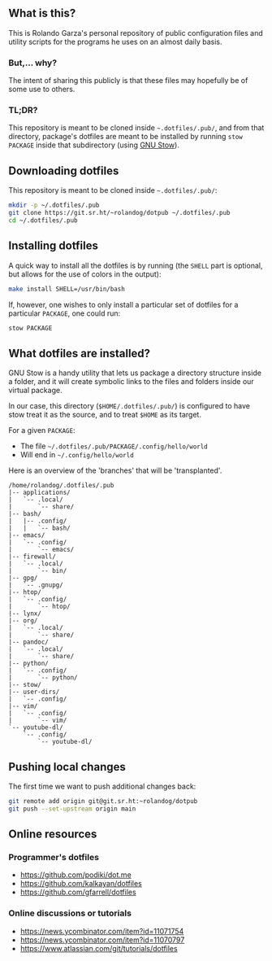 ## What is this?

This is Rolando Garza's personal repository of public configuration
files and utility scripts for the programs he uses on an almost daily
basis.

### But,... why?

The intent of sharing this publicly is that these files may
hopefully be of some use to others.

### TL;DR?

This repository is meant to be cloned inside `~.dotfiles/.pub/`, and
from that directory, package's dotfiles are meant to be installed by
running `stow PACKAGE` inside that subdirectory (using [GNU Stow](https://www.gnu.org/software/stow/manual/stow.html)).

## Downloading dotfiles

This repository is meant to be cloned inside `~.dotfiles/.pub/`:

``` bash
mkdir -p ~/.dotfiles/.pub
git clone https://git.sr.ht/~rolandog/dotpub ~/.dotfiles/.pub
cd ~/.dotfiles/.pub
```

## Installing dotfiles

A quick way to install all the dotfiles is by running (the `SHELL`
part is optional, but allows for the use of colors in the output):

``` bash
make install SHELL=/usr/bin/bash
```

If, however, one wishes to only install a particular set of dotfiles
for a particular `PACKAGE`, one could run:

``` bash
stow PACKAGE
```

## What dotfiles are installed?

GNU Stow is a handy utility that lets us package a directory structure
inside a folder, and it will create symbolic links to the files and
folders inside our virtual package.

In our case, this directory (`$HOME/.dotfiles/.pub/`) is configured to
have stow treat it as the source, and to treat `$HOME` as its target.

For a given `PACKAGE`:

  - The file `~/.dotfiles/.pub/PACKAGE/.config/hello/world`
  - Will end in `~/.config/hello/world`

Here is an overview of the 'branches' that will be 'transplanted'.

``` text
/home/rolandog/.dotfiles/.pub
|-- applications/
|   `-- .local/
|       `-- share/
|-- bash/
|   |-- .config/
|   |   `-- bash/
|-- emacs/
|   `-- .config/
|       `-- emacs/
|-- firewall/
|   `-- .local/
|       `-- bin/
|-- gpg/
|   `-- .gnupg/
|-- htop/
|   `-- .config/
|       `-- htop/
|-- lynx/
|-- org/
|   `-- .local/
|       `-- share/
|-- pandoc/
|   `-- .local/
|       `-- share/
|-- python/
|   `-- .config/
|       `-- python/
|-- stow/
|-- user-dirs/
|   `-- .config/
|-- vim/
|   `-- .config/
|       `-- vim/
`-- youtube-dl/
    `-- .config/
        `-- youtube-dl/
```

## Pushing local changes

The first time we want to push additional changes back:

``` bash
git remote add origin git@git.sr.ht:~rolandog/dotpub
git push --set-upstream origin main
```

## Online resources

### Programmer's dotfiles

  - <https://github.com/podiki/dot.me>
  - <https://github.com/kalkayan/dotfiles>
  - <https://github.com/gfarrell/dotfiles>

### Online discussions or tutorials

  - <https://news.ycombinator.com/item?id=11071754>
  - <https://news.ycombinator.com/item?id=11070797>
  - <https://www.atlassian.com/git/tutorials/dotfiles>
